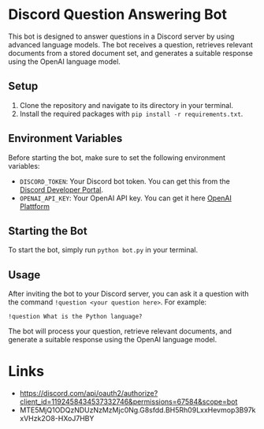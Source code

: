 # Discord Question Answering Bot

This bot is designed to answer questions in a Discord server by using advanced language models. The bot receives a question, retrieves relevant documents from a stored document set, and generates a suitable response using the OpenAI language model.

## Setup

1. Clone the repository and navigate to its directory in your terminal.
2. Install the required packages with `pip install -r requirements.txt`.

## Environment Variables

Before starting the bot, make sure to set the following environment variables:

- `DISCORD_TOKEN`: Your Discord bot token. You can get this from the [Discord Developer Portal](https://discord.com/developers/applications).
- `OPENAI_API_KEY`: Your OpenAI API key. You can get it here [OpenAI Plattform](https://platform.openai.com/account/api-keys)

## Starting the Bot

To start the bot, simply run `python bot.py` in your terminal.

## Usage

After inviting the bot to your Discord server, you can ask it a question with the command `!question <your question here>`. For example:

```
!question What is the Python language?
```

The bot will process your question, retrieve relevant documents, and generate a suitable response using the OpenAI language model.


# Links
 - https://discord.com/api/oauth2/authorize?client_id=1192458434537332746&permissions=67584&scope=bot
 - MTE5MjQ1ODQzNDUzNzMzMjc0Ng.G8sfdd.BH5Rh09LxxHevmop3B97kxVHzk2O8-HXoJ7HBY